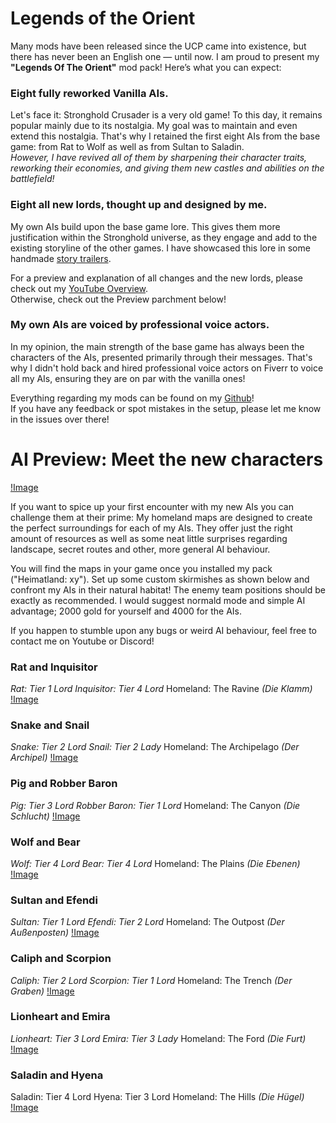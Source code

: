 # Legends of the Orient

Many mods have been released since the UCP came into existence, but there has never been an English one — until now.
I am proud to present my **"Legends Of The Orient"** mod pack!
Here’s what you can expect:

### Eight fully reworked Vanilla AIs.
Let's face it: Stronghold Crusader is a very old game! To this day, it remains popular mainly due to its nostalgia. My goal was to maintain and even extend this nostalgia. That's why I retained the first eight AIs from the base game: from Rat to Wolf as well as from Sultan to Saladin.  
*However, I have revived all of them by sharpening their character traits, reworking their economies, and giving them new castles and abilities on the battlefield!*  
  
### Eight all new lords, thought up and designed by me.
My own AIs build upon the base game lore. This gives them more justification within the Stronghold universe, as they engage and add to the existing storyline of the other games.  I have showcased this lore in some handmade [story trailers](https://www.youtube.com/watch?v=o4AaKaABcTQ&list=PLBN1Qfc9HaOUkFHLpETwAmZYOI0I-Y4Ae).  
  
For a preview and explanation of all changes and the new lords, please check out my [YouTube Overview](https://www.youtube.com/watch?v=rxP-eylX_Q4&list=PLBN1Qfc9HaOVOKqq8hps0GH84vONNWqEg).  
Otherwise, check out the Preview parchment below!  
  
### My own AIs are voiced by professional voice actors.
In my opinion, the main strength of the base game has always been the characters of the AIs, presented primarily through their messages. That's why I didn't hold back and hired professional voice actors on Fiverr to voice all my AIs, ensuring they are on par with the vanilla ones!
  
Everything regarding my mods can be found on my  [Github](https://github.com/CrusaderPilaw)!  
If you have any feedback or spot mistakes in the setup, please let me know in the issues over there!

# AI Preview: Meet the new characters
[!Image](https://raw.githubusercontent.com/CrusaderPilaw/extension-Legends-of-the-Orient/71968dbc4be31718fa4740311740e04a3ff7c089/locale/Legends_Of_The_Orient.png) 

If you want to spice up your first encounter with my new AIs you can challenge them at their prime: My homeland maps are designed to create the perfect surroundings for each of my AIs.
They offer just the right amount of resources as well as some neat little surprises regarding landscape, secret routes and other, more general AI behaviour. 

You will find the maps in your game once you installed my pack ("Heimatland: xy").
Set up some custom skirmishes as shown below and confront my AIs in their natural habitat!
The enemy team positions should be exactly as recommended.
I would suggest normald mode and simple AI advantage; 2000 gold for yourself and 4000 for the AIs. 

If you happen to stumble upon any bugs or weird AI behaviour, feel free to contact me on Youtube or Discord!


### Rat and Inquisitor
*Rat: Tier 1 Lord*
*Inquisitor: Tier 4 Lord*
Homeland: The Ravine *(Die Klamm)*
[!Image](https://raw.githubusercontent.com/CrusaderPilaw/extension-Legends-of-the-Orient/4f4b0a8adc823919ca237380df1f4528bd864f43/locale/Heimatland_Die_Klamm.png)


### Snake and Snail
*Snake: Tier 2 Lord*
*Snail: Tier 2 Lady*
Homeland: The Archipelago *(Der Archipel)*
[!Image](https://raw.githubusercontent.com/CrusaderPilaw/extension-Legends-of-the-Orient/4f4b0a8adc823919ca237380df1f4528bd864f43/locale/Heimatland_Der_Archipel.png)


### Pig and Robber Baron
*Pig: Tier 3 Lord*
*Robber Baron: Tier 1 Lord*
Homeland: The Canyon *(Die Schlucht)*
[!Image](https://raw.githubusercontent.com/CrusaderPilaw/extension-Legends-of-the-Orient/4f4b0a8adc823919ca237380df1f4528bd864f43/locale/Heimatland_Die_Schlucht.png)


### Wolf and Bear
*Wolf: Tier 4 Lord*
*Bear: Tier 4 Lord*
Homeland: The Plains *(Die Ebenen)*
[!Image](https://raw.githubusercontent.com/CrusaderPilaw/extension-Legends-of-the-Orient/4f4b0a8adc823919ca237380df1f4528bd864f43/locale/Heimatland_Die_Ebenen.png)


### Sultan and Efendi
*Sultan: Tier 1 Lord*
*Efendi: Tier 2 Lord*
Homeland: The Outpost *(Der Außenposten)*
[!Image](https://raw.githubusercontent.com/CrusaderPilaw/extension-Legends-of-the-Orient/4f4b0a8adc823919ca237380df1f4528bd864f43/locale/Heimatland_Der_Au%C3%9Fenposten.png)


### Caliph and Scorpion
*Caliph: Tier 2 Lord*
*Scorpion: Tier 1 Lord*
Homeland: The Trench *(Der Graben)*
[!Image](https://raw.githubusercontent.com/CrusaderPilaw/extension-Legends-of-the-Orient/4f4b0a8adc823919ca237380df1f4528bd864f43/locale/Heimatland_Der_Graben.png)


### Lionheart and Emira
*Lionheart: Tier 3 Lord*
*Emira: Tier 3 Lady*
Homeland: The Ford *(Die Furt)*
[!Image](https://raw.githubusercontent.com/CrusaderPilaw/extension-Legends-of-the-Orient/4f4b0a8adc823919ca237380df1f4528bd864f43/locale/Heimatland_Die_Furt.png)


### Saladin and Hyena
Saladin: Tier 4 Lord
Hyena: Tier 3 Lord
Homeland: The Hills *(Die Hügel)*
[!Image](https://raw.githubusercontent.com/CrusaderPilaw/extension-Legends-of-the-Orient/4f4b0a8adc823919ca237380df1f4528bd864f43/locale/Heimatland_Die_H%C3%BCgel.png)